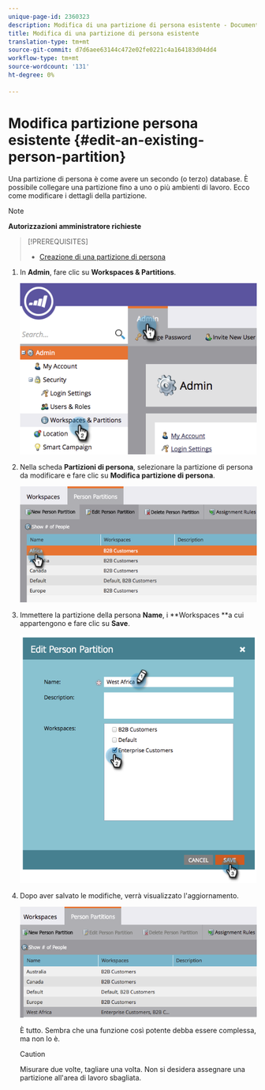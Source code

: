 ```yaml
---
unique-page-id: 2360323
description: Modifica di una partizione di persona esistente - Documenti Marketo - Documentazione di prodotto
title: Modifica di una partizione di persona esistente
translation-type: tm+mt
source-git-commit: d7d6aee63144c472e02fe0221c4a164183d04dd4
workflow-type: tm+mt
source-wordcount: '131'
ht-degree: 0%

---
```



# Modifica partizione persona esistente {#edit-an-existing-person-partition}

Una partizione di persona è come avere un secondo (o terzo) database. È possibile collegare una partizione fino a uno o più ambienti di lavoro. Ecco come modificare i dettagli della partizione.

>[!NOTE]
>
>**Autorizzazioni amministratore richieste**

>[!PREREQUISITES]
>
>* [Creazione di una partizione di persona](create-a-person-partition.md)

>



1. In **Admin**, fare clic su **Workspaces &amp; Partitions**.

   ![](assets/image2014-9-17-10-3a51-3a23.png)

1. Nella scheda **Partizioni di persona**, selezionare la partizione di persona da modificare e fare clic su **Modifica partizione di persona**.

   ![](assets/two-5.png)

1. Immettere la partizione della persona **Name**, i **Workspaces **a cui appartengono e fare clic su **Save**.

   ![](assets/three-5.png)

1. Dopo aver salvato le modifiche, verrà visualizzato l&#39;aggiornamento.

   ![](assets/four-4.png)

   È tutto. Sembra che una funzione così potente debba essere complessa, ma non lo è.

   >[!CAUTION]
   >
   >Misurare due volte, tagliare una volta. Non si desidera assegnare una partizione all&#39;area di lavoro sbagliata.

